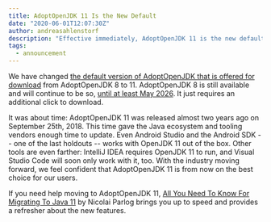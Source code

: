 ```yaml
---
title: AdoptOpenJDK 11 Is the New Default
date: "2020-06-01T12:07:30Z"
author: andreasahlenstorf
description: "Effective immediately, AdoptOpenJDK 11 is the new default download option."
tags:
  - announcement
---
```


We have changed [the default version of AdoptOpenJDK that is offered for download](https://adoptopenjdk.net/releases.html) from AdoptOpenJDK 8 to 11. AdoptOpenJDK 8 is still available and will continue to be so, [until at least May 2026](https://adoptopenjdk.net/support.html). It just requires an additional click to download.

It was about time: AdoptOpenJDK 11 was released almost two years ago on September 25th, 2018. This time gave the Java ecosystem and tooling vendors enough time to update. Even Android Studio and the Android SDK -- one of the last holdouts -- works with OpenJDK 11 out of the box. Other tools are even farther: IntelliJ IDEA requires OpenJDK 11 to run, and Visual Studio Code will soon only work with it, too. With the industry moving forward, we feel confident that AdoptOpenJDK 11 is from now on the best choice for our users.

If you need help moving to AdoptOpenJDK 11, [All You Need To Know For Migrating To Java 11](https://blog.codefx.org/java/java-11-migration-guide/) by Nicolai Parlog brings you up to speed and provides a refresher about the new features.
